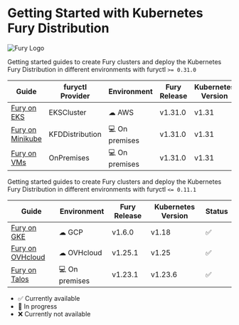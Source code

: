 # Getting Started with Kubernetes Fury Distribution

![Fury Logo](./utils/images/fury_logo.png)

Getting started guides to create Fury clusters and deploy the Kubernetes Fury Distribution in different environments with furyctl `>= 0.31.0`

| Guide                                          | furyctl Provider | Environment     | Fury Release | Kubernetes Version | Status             |
| ---------------------------------------------- | ---------------- | --------------- | ------------ | ------------------ | ------------------ |
| [Fury on EKS](fury-on-eks/README.md)           | EKSCluster       | ☁ AWS          | v1.31.0      | v1.31              | :white_check_mark: |
| [Fury on Minikube](fury-on-minikube/README.md) | KFDDistribution  | 💻 On premises | v1.31.0      | v1.31              | :white_check_mark: |
| [Fury on VMs](fury-on-vms/README.md)           | OnPremises       | 💻 On premises | v1.31.0      | v1.31              | :white_check_mark: |

Getting started guides to create Fury clusters and deploy the Kubernetes Fury Distribution in different environments with furyctl `<= 0.11.1`

| Guide                                                 | Environment     | Fury Release | Kubernetes Version | Status             |
| ----------------------------------------------------- | --------------- | ------------ | ------------------ | ------------------ |
| [Fury on GKE](legacy/fury-on-gke/README.md)           | ☁ GCP          | v1.6.0       | v1.18              | :white_check_mark: |
| [Fury on OVHcloud](legacy/fury-on-ovhcloud/README.md) | ☁ OVHcloud     | v1.25.1      | v1.25              | :white_check_mark: |
| [Fury on Talos](legacy/fury-on-talos/README.md)       | 💻 On premises | v1.23.1      | v1.23.6            | :white_check_mark: |

- :white_check_mark: Currently available
- :hammer: In progress
- :x: Currently not available
